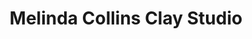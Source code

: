 ---
title: "Melinda Collins Clay Studio"
url: /quitaque/melinda-collins-clay-studio/
shop: Töpferei
---